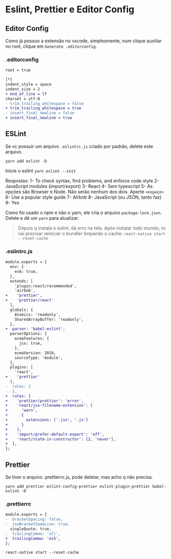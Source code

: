 # Eslint, Prettier e Editor Config

## Editor Config

Como já possuo a extensão no vscode, simplesmente, num clique auxiliar no root,
clique em `Generate .editorconfig`.

### .editorconfig

```diff
root = true

[*]
indent_style = space
indent_size = 2
+ end_of_line = lf
charset = utf-8
- trim_trailing_whitespace = false
+ trim_trailing_whitespace = true
- insert_final_newline = false
+ insert_final_newline = true
```

## ESLint

Se vc possuir um arquivo `.eslintrc.js` criado por padrão, delete este arquivo.

`yarn add eslint -D`

Inicie o eslint
`yarn eslint --init`

Respostas:
1- To check syntax, find problems, and enforce code style
2- JavaScript modules (import/export)
3- React
4- Sem typescript
5- As opções são Browser e Node. Não serão nenhum dos dois. Aperte `<espaço>`
6- Use a popular style guide
7- Airbnb
8- JavaScript (ou JSON, tanto faz)
9- Yes

Como foi usado o npm e não o yarn, ele cria o arquivo `package-lock.json`.
Delete e dê um `yarn` para atualizar.

> Depois q instala o eslint, dá erro na tela. Após instalar todo mundo, vc vai
> precisar reiniciar o bundler limpando o cache:
> `react-native start --reset-cache`

### .eslintrc.js

```diff
module.exports = {
  env: {
    es6: true,
  },
  extends: [
    'plugin:react/recommended',
    'airbnb',
+    'prettier',
+    'prettier/react'
  ],
  globals: {
    Atomics: 'readonly',
    SharedArrayBuffer: 'readonly',
  },
+  parser: 'babel-eslint',
  parserOptions: {
    ecmaFeatures: {
      jsx: true,
    },
    ecmaVersion: 2018,
    sourceType: 'module',
  },
  plugins: [
    'react',
+    'prettier'
  ],
-  rules: {
-  },
+  rules: {
+    'prettier/prettier': 'error',
+    'react/jsx-filename-extension': [
+      'warn',
+      {
+        extensions: ['.jsx', '.js']
+      }
+    ],
+    'import/prefer-default-export': 'off',
+    'react/state-in-constructor': [2, 'never'],
+  },
};
```

## Prettier

Se tiver o arquivo .prettierrc.js, pode deletar, mas acho q não precisa.

`yarn add prettier eslint-config-prettier eslint-plugin-prettier babel-eslint -D`

### .prettierrc

```diff
module.exports = {
-  bracketSpacing: false,
-  jsxBracketSameLine: true,
  singleQuote: true,
-  trailingComma: 'all',
+  trailingComma: 'es5',
};
```

`react-native start --reset-cache`

